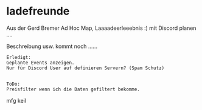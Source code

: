 # ladefreunde
Aus der Gerd Bremer Ad Hoc Map, Laaaadeerleeebnis :)  mit Discord planen .... 

Beschreibung usw. kommt noch ......


    Erledigt:
    Geplante Events anzeigen.
    Nur für Discord User auf definieren Servern? (Spam Schutz)


    ToDo:
    Preisfilter wenn ich die Daten gefiltert bekomme.




mfg
keil
